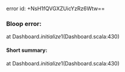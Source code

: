 error id: +NsH1fQVGXZUicYzRz6Wtw==
### Bloop error:

at Dashboard$.initialize$1(Dashboard.scala:430)
#### Short summary: 

at Dashboard$.initialize$1(Dashboard.scala:430)